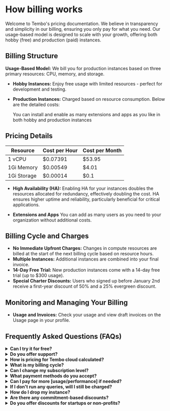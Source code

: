 # How billing works

Welcome to Tembo's pricing documentation. We believe in transparency and simplicity in our billing, ensuring you only pay for what you need. Our usage-based model is designed to scale with your growth, offering both hobby (free) and production (paid) instances.

## Billing Structure

**Usage-Based Model:** We bill you for production instances based on three primary resources: CPU, memory, and storage.

- **Hobby Instances:** Enjoy free usage with limited resources - perfect for development and testing. 
- **Production Instances:** Charged based on resource consumption. Below are the detailed costs:

  You can install and enable as many extensions and apps as you like in both hobby and production instances

## Pricing Details

| Resource  | Cost per Hour | Cost per Month |
|-----------|---------------|----------------|
| 1 vCPU    | $0.07391      | $53.95         |
| 1Gi Memory| $0.00549      | $4.01          |
| 1Gi Storage| $0.00014     | $0.1           |

- **High Availability (HA):** Enabling HA for your instances doubles the resources allocated for redundancy, effectively doubling the cost. HA ensures higher uptime and reliability, particularly beneficial for critical applications.

- **Extensions and Apps** You can add as many users as you need to your organization without additional costs.

## Billing Cycle and Charges

- **No Immediate Upfront Charges:** Changes in compute resources are billed at the start of the next billing cycle based on resource hours.
- **Multiple Instances:** Additional instances are combined into your final invoice.
- **14-Day Free Trial:** New production instances come with a 14-day free trial (up to $300 usage).
- **Special Charter Discounts:** Users who signed up before January 2nd receive a first-year discount of 50% and a 25% evergreen discount.

## Monitoring and Managing Your Billing

- **Usage and Invoices:** Check your usage and view draft invoices on the Usage page in your profile.


## Frequently Asked Questions (FAQs)

<details>
<summary><b>Can I try it for free?</b></summary>
Our developer plan is totally free to use for as long as you want. You will have full access to apps and extensions, however the hobby tier is limited to 0.25vCPU and 1Gi Memory. We also offer a 14-day free trial (up to $300 usage) on paid tiers for new accounts.
</details>

<details>
<summary><b>Do you offer support?</b></summary>
There are multiple ways to get support from our team. You can join our slack community, email us at [support@tembo.io](mailto:support@tembo.io), or use the Intercom “message us” feature on our website. We respond to most messages within 24 hours (and often faster!).
</details>

<details>
<summary><b>How is pricing for Tembo cloud calculated?</b></summary>
You can see the pricing in the pricing details section. Pricing is calculated based on instance size (compute, memory, and storage) and HA (if enabled). If you have both hobby and subscription instances, you will only be charged for the subscription instances.
</details>

<details>
<summary><b>What is my billing cycle?</b></summary>
We bill for usage on the first of each month, but if you’re interested in pre-payment or other payment schemes, email us at [support@tembo.io](mailto:support@tembo.io)
</details>

<details>
<summary><b>Can I change my subscription level?</b></summary>
Upgrading from free to paid is easy, just select your desired instance size in the settings, then follow the prompts to add a credit card (if you don’t already have one on file). If your current storage is 10Gi, then you can downgrade by reducing your compute and memory to the hobby tier (0.25vCPU, 1Gi). If your current storage is greater than 10Gi, then your instance cannot be downgraded. We recommend just creating a new instance on the hobby tier, or contact us at [support@tembo.io](mailto:support@tembo.io) for more detailed guidance.
</details>

<details>
<summary><b>What payment methods do you accept?</b></summary>
We partner with Stripe to process payments. Stripe accepts all major credit cards.
</details>

<details>
<summary><b>Can I pay for more [usage/performance] if needed?</b></summary>
Yes, we support scaling up of instances, just select your desired CPU in settings and follow the prompts to add a credit card (if you don’t already have one on file).
</details>

<details>
<summary><b>If I don't run any queries, will I still be charged?</b></summary>
Yes, we bill on size of instance, but we provide metrics so that you can monitor your utilization levels.
</details>

<details>
<summary><b>How do I drop my instance?</b></summary>
You can delete your instance in <b>Settings > Server settings</b>; note that deleted instances cannot be recovered.
</details>

<details>
<summary><b>Are there any commitment-based discounts?</b></summary>
All current accounts (as of January 3, 2024) will be given a lifetime pricing discount. We also offer discounts based on volume and commitment level. For more information on discounts at Tembo, contact us at [support@tembo.io](mailto:support@tembo.io)
</details>

<details>
<summary><b>Do you offer discounts for startups or non-profits?</b></summary>
At this point, we do not have a formal program of discounts for startups or nonprofit organizations. However, we sometimes provide discounts depending on the specific project or use case. Send us a description of your project and use case to [support@tembo.io](mailto:support@tembo.io) and we’ll get back to you as quickly as possible.
</details>
